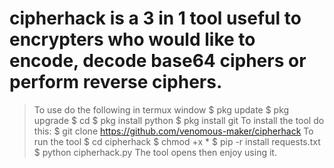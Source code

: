 # cipherhack is a 3 in 1 tool useful to encrypters who would like to encode, decode base64 ciphers or perform reverse ciphers.
> To use do the following in termux window
$ pkg update
$ pkg upgrade
$ cd
$ pkg install python
$ pkg install git
To install the tool do this:
$ git clone https://github.com/venomous-maker/cipherhack
To run the tool
$ cd cipherhack
$ chmod +x *
$ pip -r install requests.txt
$ python cipherhack.py
The tool opens then enjoy using it.
